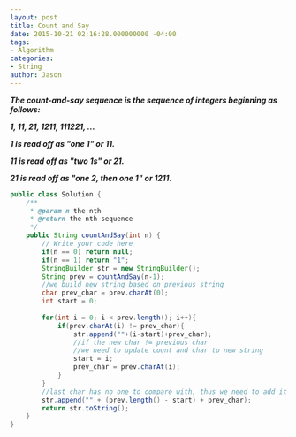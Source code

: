 ```yaml
---
layout: post
title: Count and Say
date: 2015-10-21 02:16:28.000000000 -04:00
tags:
- Algorithm
categories:
- String
author: Jason
---
```

<p><strong><em>The count-and-say sequence is the sequence of integers beginning as follows:</p>

1, 11, 21, 1211, 111221, ...</p>
1 is read off as "one 1" or 11.</p>
11 is read off as "two 1s" or 21.</p>
21 is read off as "one 2, then one 1" or 1211.</em></strong></p>

``` java
public class Solution {
    /**
     * @param n the nth
     * @return the nth sequence
     */
    public String countAndSay(int n) {
        // Write your code here
        if(n == 0) return null;
        if(n == 1) return "1";
        StringBuilder str = new StringBuilder();
        String prev = countAndSay(n-1);
        //we build new string based on previous string
        char prev_char = prev.charAt(0);
        int start = 0;
        
        for(int i = 0; i < prev.length(); i++){
            if(prev.charAt(i) != prev_char){
                str.append(""+(i-start)+prev_char);
                //if the new char != previous char
                //we need to update count and char to new string
                start = i;
                prev_char = prev.charAt(i);
            }
        }
        //last char has no one to compare with, thus we need to add it mannully
        str.append("" + (prev.length() - start) + prev_char);
        return str.toString();
    }
}
```
